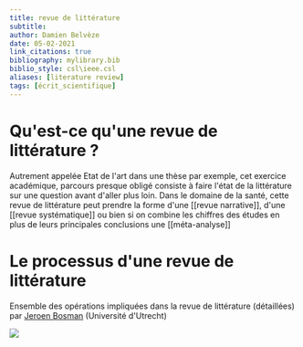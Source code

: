 ```yaml
---
title: revue de littérature
subtitle:
author: Damien Belvèze
date: 05-02-2021
link_citations: true
bibliography: mylibrary.bib
biblio_style: csl\ieee.csl
aliases: [literature review]
tags: [écrit_scientifique]
---
```



# Qu'est-ce qu'une revue de littérature ? 

Autrement appelée Etat de l'art dans une thèse par exemple, cet exercice académique, parcours presque obligé consiste à faire l'état de la littérature sur une question avant d'aller plus loin. Dans le domaine de la santé, cette revue de littérature peut prendre la forme d'une [[revue narrative]], d'une [[revue systématique]] ou bien si on combine les chiffres des études en plus de leurs principales conclusions une [[méta-analyse]]

# Le processus d'une revue de littérature 
Ensemble des opérations impliquées dans la revue de littérature (détaillées) par [Jeroen Bosman](https://twitter.com/jeroenbosman/status/1485003119184470016) (Université d'Utrecht)

![](recherche_web.png)